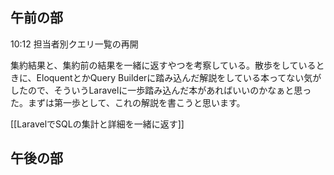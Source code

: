 ## 午前の部

10:12 担当者別クエリ一覧の再開

集約結果と、集約前の結果を一緒に返すやつを考察している。散歩をしているときに、EloquentとかQuery Builderに踏み込んだ解説をしている本ってない気がしたので、そういうLaravelに一歩踏み込んだ本があればいいのかなぁと思った。まずは第一歩として、これの解説を書こうと思います。

[[LaravelでSQLの集計と詳細を一緒に返す]]

## 午後の部